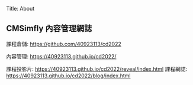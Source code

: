 Title: About

## CMSimfly 內容管理網誌

課程倉儲: <a href="https://github.com/40923113/cd2022">https://github.com/40923113/cd2022

內容管理: <a href="https://40923113.github.io/cd2022/">https://40923113.github.io/cd2022/

課程投影片: <a href="https://40923113.github.io/cd2022/reveal/index.html/">https://40923113.github.io/cd2022/reveal/index.html
課程網誌: <a href="https://40923113.github.io/cd2022/blog/index.html">https://40923113.github.io/cd2022/blog/index.html








